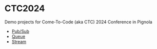 # CTC2024
Demo projects for Come-To-Code (aka CTC) 2024 Conference in Pignola
- [Pub/Sub](pubsub/README.md)
- [Queue](queue/README.md)
- [Stream](stream/README.md)

